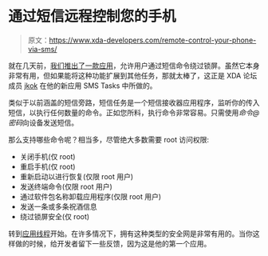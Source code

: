 # 通过短信远程控制您的手机

> 原文：<https://www.xda-developers.com/remote-control-your-phone-via-sms/>

就在几天前，[我们推出了一款应用](http://www.xda-developers.com/android/bypass-the-lock-screen-with-sms-bypass/)，允许用户通过短信命令绕过锁屏。虽然它本身非常有用，但如果能将这种功能扩展到其他任务，那就太棒了，这正是 XDA 论坛成员 [jkok](http://forum.xda-developers.com/member.php?u=5089052) 在他的新应用 SMS Tasks 中所做的。

类似于以前涵盖的短信旁路，短信任务是一个短信接收器应用程序，监听你的传入短信，以执行任何数量的命令。正如您所料，执行命令非常容易。只需使用*命令@密码*向设备发送短信。

那么支持哪些命令呢？相当多，尽管绝大多数需要 root 访问权限:

*   关闭手机(仅 root)
*   重启手机(仅 root)
*   重新启动以进行恢复(仅限 root 用户)
*   发送终端命令(仅限 root 用户)
*   通过软件包名称卸载应用程序(仅限 root 用户)
*   发送一条或多条祝酒信息
*   绕过锁屏安全(仅 root)

转到[应用线程](http://forum.xda-developers.com/showthread.php?t=2354884)开始。在许多情况下，拥有这种类型的安全网是非常有用的。当你这样做的时候，给开发者留下一些反馈，因为这是他的第一个应用。